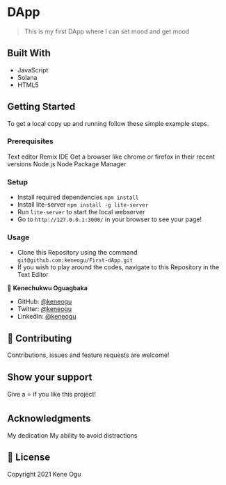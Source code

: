 #  DApp

> This is my first DApp where I can set mood and get mood


## Built With

- JavaScript
- Solana
- HTML5

## Getting Started

To get a local copy up and running follow these simple example steps.

### Prerequisites

Text editor
Remix IDE
Get a browser like chrome or firefox in their recent versions
Node.js
Node Package Manager

### Setup

- Install required dependencies `npm install`
- Install lite-server `npm install -g lite-server`
- Run `lite-server` to start the local webserver
- Go to `http://127.0.0.1:3000/` in your browser to see your page!

### Usage

- Clone this Repository using the command `git@github.com:keneogu/First-dApp.git`
- If you wish to play around the codes, navigate to this Repository in the Text Editor

👤 **Kenechukwu Oguagbaka**

- GitHub: [@keneogu](https://github.com/keneogu)
- Twitter: [@keneogu](https://twitter.com/keneogu)
- LinkedIn: [@keneogu](https://www.linkedin.com/in/kene-ogu/)

## 🤝 Contributing

Contributions, issues and feature requests are welcome!

## Show your support

Give a ⭐️ if you like this project!

## Acknowledgments

My dedication
My ability to avoid distractions

## 📝 License

Copyright 2021 Kene Ogu